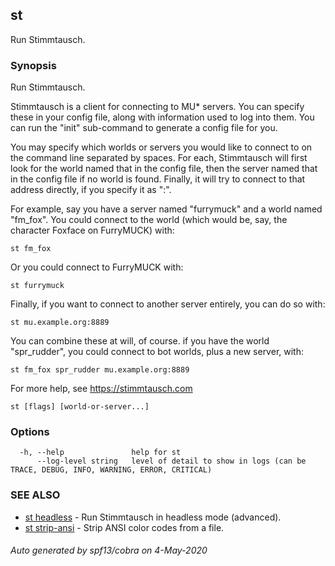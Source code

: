 ## st

Run Stimmtausch.

### Synopsis

Run Stimmtausch.
	
Stimmtausch is a client for connecting to MU* servers. You can specify these in
your config file, along with information used to log into them. You can run the
"init" sub-command to generate a config file for you.

You may specify which worlds or servers you would like to connect to on the
command line separated by spaces. For each, Stimmtausch will first look for the
world named that in the config file, then the server named that in the config
file if no world is found. Finally, it will try to connect to that address
directly, if you specify it as "<host>:<port>".

For example, say you have a server named "furrymuck" and a world named "fm_fox".
You could connect to the world (which would be, say, the character Foxface on
FurryMUCK) with:

    st fm_fox
	
Or you could connect to FurryMUCK with:

    st furrymuck
	
Finally, if you want to connect to another server entirely, you can do so with:

    st mu.example.org:8889
	
You can combine these at will, of course. if you have the world "spr_rudder",
you could connect to bot worlds, plus a new server, with:

    st fm_fox spr_rudder mu.example.org:8889
	
For more help, see https://stimmtausch.com

```
st [flags] [world-or-server...]
```

### Options

```
  -h, --help               help for st
      --log-level string   level of detail to show in logs (can be TRACE, DEBUG, INFO, WARNING, ERROR, CRITICAL)
```

### SEE ALSO

* [st headless](st_headless.md)	 - Run Stimmtausch in headless mode (advanced).
* [st strip-ansi](st_strip-ansi.md)	 - Strip ANSI color codes from a file.

###### Auto generated by spf13/cobra on 4-May-2020
